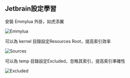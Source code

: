 ## Jetbrain設定學習

安裝 Emmylua 外掛，如虎添翼

![Emmylua](https://gitlab.com/h-document/singluar-fans/-/raw/main/assets/emmylua.png)

可以為 kernel 目錄設定Resources Root，提高索引效率

![Sources](https://gitlab.com/h-document/singluar-fans/-/raw/main/assets/jetbrain1.png)

可以為 temp 目錄設定Excluded，忽略其索引，提高索引準確性

![Excluded](https://gitlab.com/h-document/singluar-fans/-/raw/main/assets/jetbrain2.png)
